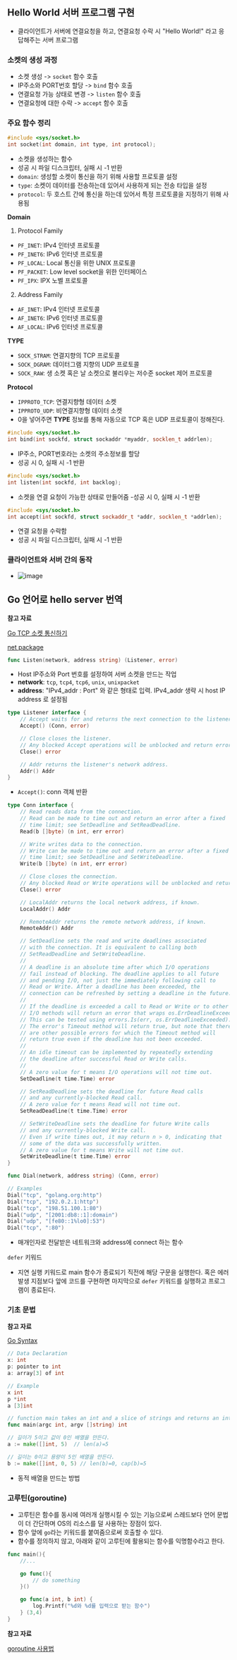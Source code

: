 ## Hello World 서버 프로그램 구현
- 클라이언트가 서버에 연결요청을 하고, 연결요청 수락 시 "Hello World!" 라고 응답해주는 서버 프로그램

### 소켓의 생성 과정
- 소켓 생성 -> `socket` 함수 호출
- IP주소와 PORT번호 할당 -> `bind` 함수 호출
- 연결요청 가능 상태로 변경 -> `listen` 함수 호출
- 연결요청에 대한 수락 -> `accept` 함수 호출

### 주요 함수 정리
```c++
#include <sys/socket.h>
int socket(int domain, int type, int protocol);
```
- 소켓을 생성하는 함수
- 성공 시 파일 디스크립터, 실패 시 -1 반환
- `domain`: 생성할 소켓이 통신을 하기 위해 사용할 프로토콜 설정
- `type`: 소켓이 데이터를 전송하는데 있어서 사용하게 되는 전송 타입을 설정
- `protocol`: 두 호스트 간에 통신을 하는데 있어서 특정 프로토콜을 지정하기 위해 사용됨

**Domain**

1. Protocol Family

- `PF_INET`: IPv4 인터넷 프로토콜
- `PF_INET6`: IPv6 인터넷 프로토콜
- `PF_LOCAL`: Local 통신을 위한 UNIX 프로토콜
- `PF_PACKET`: Low level socket을 위한 인터페이스
- `PF_IPX`: IPX 노벨 프로토콜


2. Address Family

- `AF_INET`: IPv4 인터넷 프로토콜
- `AF_INET6`: IPv6 인터넷 프로토콜
- `AF_LOCAL`: IPv6 인터넷 프로토콜

**TYPE**
- `SOCK_STRAM`: 연결지향의 TCP 프로토콜
- `SOCK_DGRAM`: 데이터그램 지향의 UDP 프로토콜
- `SOCK_RAW`: 생 소켓 혹은 날 소켓으로 불리우는 저수준 socket 제어 프로토콜

**Protocol**
- `IPPROTO_TCP`: 연결지향형 데이터 소켓
- `IPPROTO_UDP`: 비연결지향형 데이터 소켓
- 0을 넣어주면 **TYPE** 정보를 통해 자동으로 TCP 혹은 UDP 프로토콜이 정해진다.

```c++
#include <sys/socket.h>
int bind(int sockfd, struct sockaddr *myaddr, socklen_t addrlen);
```
- IP주소, PORT번호라는 소켓의 주소정보를 할당
- 성공 시 0, 실패 시 -1 반환

```c++
#include <sys/socket.h>
int listen(int sockfd, int backlog);
```
- 소켓을 연결 요청이 가능한 상태로 만들어줌
-성공 시 0, 실패 시 -1 반환

```c++
#include <sys/socket.h>
int accept(int sockfd, struct sockaddr_t *addr, socklen_t *addrlen);
```
- 연결 요청을 수락함
- 성공 시 파일 디스크립터, 실패 시 -1 반환

### 클라이언트와 서버 간의 동작
- ![image](https://github.com/bellbpng/TCP_IP_Socket_Programming/assets/59792046/80c6b08e-87b8-41b0-98dd-5cf4d483700e)

## Go 언어로 hello server 번역

**참고 자료**

[Go TCP 소켓 통신하기](https://m.blog.naver.com/sssang97/221900253459)

[net package](https://pkg.go.dev/net)

```go
func Listen(network, address string) (Listener, error)
```
- Host IP주소와 Port 번호를 설정하여 서버 소켓을 만드는 작업
- **network**: `tcp`, `tcp4`, `tcp6`, `unix`, `unixpacket`
- **address**: "IPv4_addr : Port" 와 같은 형태로 입력. IPv4_addr 생략 시 host IP address 로 설정됨


```go
type Listener interface {
	// Accept waits for and returns the next connection to the listener.
	Accept() (Conn, error)

	// Close closes the listener.
	// Any blocked Accept operations will be unblocked and return errors.
	Close() error

	// Addr returns the listener's network address.
	Addr() Addr
}
```
- `Accept()`: conn 객체 반환


```go
type Conn interface {
	// Read reads data from the connection.
	// Read can be made to time out and return an error after a fixed
	// time limit; see SetDeadline and SetReadDeadline.
	Read(b []byte) (n int, err error)

	// Write writes data to the connection.
	// Write can be made to time out and return an error after a fixed
	// time limit; see SetDeadline and SetWriteDeadline.
	Write(b []byte) (n int, err error)

	// Close closes the connection.
	// Any blocked Read or Write operations will be unblocked and return errors.
	Close() error

	// LocalAddr returns the local network address, if known.
	LocalAddr() Addr

	// RemoteAddr returns the remote network address, if known.
	RemoteAddr() Addr

	// SetDeadline sets the read and write deadlines associated
	// with the connection. It is equivalent to calling both
	// SetReadDeadline and SetWriteDeadline.
	//
	// A deadline is an absolute time after which I/O operations
	// fail instead of blocking. The deadline applies to all future
	// and pending I/O, not just the immediately following call to
	// Read or Write. After a deadline has been exceeded, the
	// connection can be refreshed by setting a deadline in the future.
	//
	// If the deadline is exceeded a call to Read or Write or to other
	// I/O methods will return an error that wraps os.ErrDeadlineExceeded.
	// This can be tested using errors.Is(err, os.ErrDeadlineExceeded).
	// The error's Timeout method will return true, but note that there
	// are other possible errors for which the Timeout method will
	// return true even if the deadline has not been exceeded.
	//
	// An idle timeout can be implemented by repeatedly extending
	// the deadline after successful Read or Write calls.
	//
	// A zero value for t means I/O operations will not time out.
	SetDeadline(t time.Time) error

	// SetReadDeadline sets the deadline for future Read calls
	// and any currently-blocked Read call.
	// A zero value for t means Read will not time out.
	SetReadDeadline(t time.Time) error

	// SetWriteDeadline sets the deadline for future Write calls
	// and any currently-blocked Write call.
	// Even if write times out, it may return n > 0, indicating that
	// some of the data was successfully written.
	// A zero value for t means Write will not time out.
	SetWriteDeadline(t time.Time) error
}
```

```go
func Dial(network, address string) (Conn, error)

// Examples
Dial("tcp", "golang.org:http")
Dial("tcp", "192.0.2.1:http")
Dial("tcp", "198.51.100.1:80")
Dial("udp", "[2001:db8::1]:domain")
Dial("udp", "[fe80::1%lo0]:53")
Dial("tcp", ":80")
```
- 매개인자로 전달받은 네트워크와 address에 connect 하는 함수


`defer` 키워드

- 지연 실행 키워드로 main 함수가 종료되기 직전에 해당 구문을 실행한다. 혹은 에러 발생 지점보다 앞에 코드를 구현하면 마지막으로 `defer` 키워드를 실행하고 프로그램이 종료된다.

### 기초 문법

**참고 자료**

[Go Syntax](https://go.dev/blog/declaration-syntax)

```go
// Data Declaration
x: int
p: pointer to int
a: array[3] of int

// Example
x int
p *int
a [3]int
```

```go
// function main takes an int and a slice of strings and returns an int.
func main(argc int, argv []string) int
```

```go
// 길이가 5이고 값이 0인 배열을 만든다. 
a := make([]int, 5)  // len(a)=5

// 길이는 0이고 용량이 5인 배열을 만든다.
b := make([]int, 0, 5) // len(b)=0, cap(b)=5
```
- 동적 배열을 만드는 방법


### 고루틴(goroutine)
- 고루틴은 함수를 동시에 여러개 실행시킬 수 있는 기능으로써 스레드보다 언어 문법이 더 간단하며 OS의 리소스를 덜 사용하는 장점이 있다.
- 함수 앞에 `go`라는 키워드를 붙여줌으로써 호출할 수 있다.
- 함수를 정의하지 않고, 아래와 같이 고루틴에 활용되는 함수를 익명함수라고 한다.

```go
func main(){
    //...

    go func(){
        // do something
    }()

    go func(a int, b int) {
        log.Printf("%d와 %d를 입력으로 받는 함수")
    } (3,4)
}
```


**참고 자료**

[goroutine 사용법](https://phsun102.tistory.com/118)

